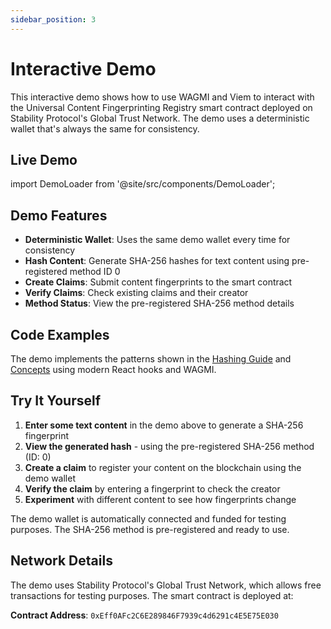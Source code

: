 ```yaml
---
sidebar_position: 3
---
```


# Interactive Demo

This interactive demo shows how to use WAGMI and Viem to interact with the Universal Content Fingerprinting Registry smart contract deployed on Stability Protocol's Global Trust Network. The demo uses a deterministic wallet that's always the same for consistency.

## Live Demo

import DemoLoader from '@site/src/components/DemoLoader';

<DemoLoader />

## Demo Features

- **Deterministic Wallet**: Uses the same demo wallet every time for consistency
- **Hash Content**: Generate SHA-256 hashes for text content using pre-registered method ID 0
- **Create Claims**: Submit content fingerprints to the smart contract
- **Verify Claims**: Check existing claims and their creator
- **Method Status**: View the pre-registered SHA-256 method details

## Code Examples

The demo implements the patterns shown in the [Hashing Guide](how-to-use/hashing.md) and [Concepts](how-to-use/concepts.md) using modern React hooks and WAGMI.

## Try It Yourself

1. **Enter some text content** in the demo above to generate a SHA-256 fingerprint
2. **View the generated hash** - using the pre-registered SHA-256 method (ID: 0)
3. **Create a claim** to register your content on the blockchain using the demo wallet
4. **Verify the claim** by entering a fingerprint to check the creator
5. **Experiment** with different content to see how fingerprints change

The demo wallet is automatically connected and funded for testing purposes. The SHA-256 method is pre-registered and ready to use.

## Network Details

The demo uses Stability Protocol's Global Trust Network, which allows free transactions for testing purposes. The smart contract is deployed at:

**Contract Address**: `0xEff0AFc2C6E289846F7939c4d6291c4E5E75E030`
